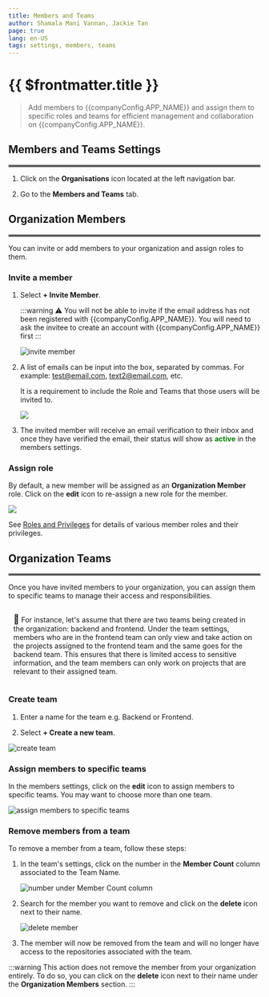```yaml
---
title: Members and Teams
author: Shamala Mani Vannan, Jackie Tan
page: true
lang: en-US
tags: settings, members, teams
---
```


<script setup>
import { companyConfig } from '../../../config/companyConfig.js'
</script>

<ClientOnly>

# {{ $frontmatter.title }}

> Add members to {{companyConfig.APP_NAME}} and assign them to specific roles and teams for efficient management and collaboration on {{companyConfig.APP_NAME}}.

## Members and Teams Settings

<hr style="border:2px solid gray" />

1. Click on the <b>Organisations</b> icon located at the left navigation bar.

2. Go to the <b>Members and Teams</b> tab.

## Organization Members

<hr style="border:2px solid gray" />

You can invite or add members to your organization and assign roles to them.

### Invite a member

1. Select <b>+ Invite Member</b>.

    :::warning &#9888;
    You will not be able to invite if the email address has not been registered with {{companyConfig.APP_NAME}}. You will need to ask the invitee to create an account with {{companyConfig.APP_NAME}} first
    :::

    <img src="/images/Settings/Members-and-Teams-1.png" alt="invite member">

2. A list of emails can be input into the box, separated by commas. For example: test@email.com, text2@email.com, etc.

    It is a requirement to include the Role and Teams that those users will be invited to.
    <div style="flex: 1;">
        <img src="/images/Settings/Members-and-Teams-8.png" />
    </div>

3. The invited member will receive an email verification to their inbox and once they have verified the email, their status will show as <b><span style="color: green;">active</span></b> in the members settings.

### Assign role

By default, a new member will be assigned as an <b>Organization Member</b> role. Click on the <b>edit</b> icon to re-assign a new role for the member.

<img src="/images/Settings/Members-and-Teams-3.png" />

See <a href="./Roles-and-Privileges/">Roles and Privileges</a> for details of various member roles and their privileges.

## Organization Teams

<hr style="border:2px solid gray" />

Once you have invited members to your organization, you can assign them to specific teams to manage their access and responsibilities.

<div style="padding-left: 10px; padding-right: 10px; padding-top: 0.1px; padding-bottom: 0.1px;">
    <p><span style="font-size: 18px;">📓</span> For instance, let's assume that there are two teams being created in the organization: backend and frontend. Under the team settings, members who are in the frontend team can only view and take action on the projects assigned to the frontend team and the same goes for the backend team. This ensures that there is limited access to sensitive information, and the team members can only work on projects that are relevant to their assigned team.</p>
</div>

### Create team

1. Enter a name for the team e.g. Backend or Frontend.

2. Select <b>+ Create a new team</b>.

<img src="/images/Settings/Members-and-Teams-4.png" alt="create team">

### Assign members to specific teams

In the members settings, click on the <b>edit</b> icon to assign members to specific teams. You may want to choose more than one team.

<img src="/images/Settings/Members-and-Teams-5.png" alt="assign members to specific teams">

### Remove members from a team

To remove a member from a team, follow these steps:

1. In the team's settings, click on the number in the <b>Member Count</b> column associated to the Team Name.

    <img src="/images/Settings/Members-and-Teams-6.png" alt="number under Member Count column">

2. Search for the member you want to remove and click on the <b>delete</b> icon next to their name.

    <img src="/images/Settings/Members-and-Teams-7.png" alt="delete member">

3. The member will now be removed from the team and will no longer have access to the repositories associated with the team.

:::warning
This action does not remove the member from your organization entirely. To do so, you can click on the <b>delete</b> icon next to their name under the <b>Organization Members</b> section.
:::

</ClientOnly>
